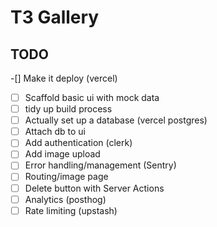 # T3 Gallery

## TODO

-[] Make it deploy (vercel)

- [ ] Scaffold basic ui with mock data
- [ ] tidy up build process
- [ ] Actually set up a database (vercel postgres)
- [ ]  Attach db to ui
- [ ]  Add authentication (clerk)
- [ ]  Add image upload
- [ ]  Error handling/management (Sentry)
- [ ]  Routing/image page
- [ ]  Delete button with Server Actions
- [ ]  Analytics (posthog)
- [ ]  Rate limiting (upstash)
